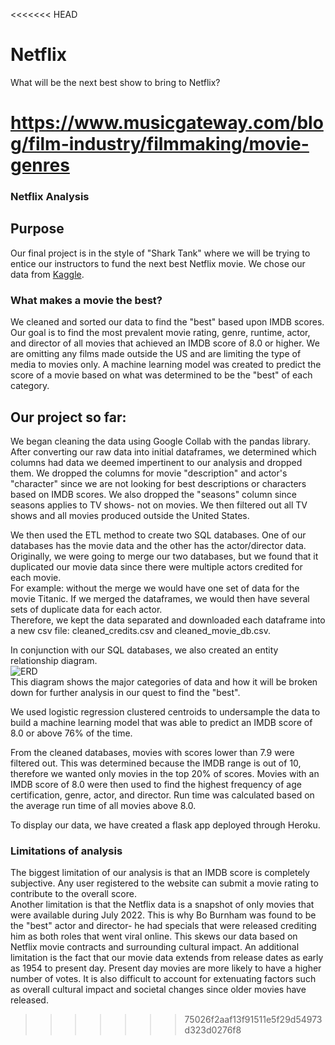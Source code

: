 <<<<<<< HEAD
# Netflix
What will be the next best show to bring to Netflix?

https://www.musicgateway.com/blog/film-industry/filmmaking/movie-genres
=======
### Netflix Analysis

## Purpose
Our final project is in the style of "Shark Tank" where we will be trying to entice our instructors to fund the next best Netflix movie. We chose our data from [Kaggle](https://www.kaggle.com/datasets/victorsoeiro/netflix-tv-shows-and-movies?select=titles.csv).

### What makes a movie the best? 
We cleaned and sorted our data to find the "best" based upon IMDB scores. Our goal is to find the most prevalent movie rating, genre, runtime, actor, and director of all movies that achieved an IMDB score of 8.0 or higher. We are omitting any films made outside the US and are limiting the type of media to movies only. A machine learning model was created to predict the score of a movie based on what was determined to be the "best" of each category.

## Our project so far: 
We began cleaning the data using Google Collab with the pandas library. After converting our raw data into initial dataframes, we determined which columns had data we deemed impertinent to our analysis and dropped them. We dropped the columns for movie "description" and actor's "character" since we are not looking for best descriptions or characters based on IMDB scores. We also dropped the "seasons" column since seasons applies to TV shows- not on movies. We then filtered out all TV shows and all movies produced outside the United States.

We then used the ETL method to create two SQL databases. One of our databases has the movie data and the other has the actor/director data.   
Originally, we were going to merge our two databases, but we found that it duplicated our movie data since there were multiple actors credited for each movie.   
For example: without the merge we would have one set of data for the movie Titanic. If we merged the dataframes, we would then have several sets of duplicate data for each actor.  
Therefore, we kept the data separated and downloaded each dataframe into a new csv file: cleaned_credits.csv and cleaned_movie_db.csv.  

In conjunction with our SQL databases, we also created an entity relationship diagram.  
![ERD](https://user-images.githubusercontent.com/96644316/182062124-d52cfd66-72bd-4460-b7f1-7488ead23090.png)  
This diagram shows the major categories of data and how it will be broken down for further analysis in our quest to find the "best".

We used logistic regression clustered centroids to undersample the data to build a machine learning model that was able to predict an IMDB score of 8.0 or above 76% of the time.

From the cleaned databases, movies with scores lower than 7.9 were filtered out. This was determined because the IMDB range is out of 10, therefore we wanted only movies in the top 20% of scores. Movies with an IMDB score of 8.0 were then used to find the highest frequency of age certification, genre, actor, and director. Run time was calculated based on the average run time of all movies above 8.0.

To display our data, we have created a flask app deployed through Heroku.

### Limitations of analysis
The biggest limitation of our analysis is that an IMDB score is completely subjective. Any user registered to the website can submit a movie rating to contribute to the overall score.  
Another limitation is that the Netflix data is a snapshot of only movies that were available during July 2022. This is why Bo Burnham was found to be the "best" actor and director- he had specials that were released crediting him as both roles that went viral online. This skews our data based on Netflix movie contracts and surrounding cultural impact. 
An additional limitation is the fact that our movie data extends from release dates as early as 1954 to present day. Present day movies are more likely to have a higher number of votes. It is also difficult to account for extenuating factors such as overall cultural impact and societal changes since older movies have released.
>>>>>>> 75026f2aaf13f91511e5f29d54973d323d0276f8
